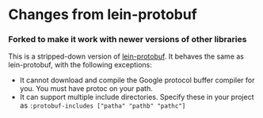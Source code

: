 # Changes from lein-protobuf

### Forked to make it work with newer versions of other libraries

This is a stripped-down version of [lein-protobuf](https://github.com/flatland/lein-protobuf). It behaves the same
as lein-protobuf, with the following exceptions:

* It cannot download and compile the Google protocol buffer
  compiler for you. You must have protoc on your path.
* It can support multiple include directories. Specify these in
  your project as `:protobuf-includes ["patha" "pathb" "pathc"]`
  

